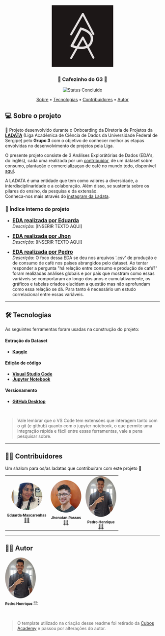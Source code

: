<h1 align="center">
    <img alt="LADATA" title="#LADATA" src=".\imagens\ladata-logo.png" />
</h1>

<h3 align="center"> 
	🚧 Cafezinho do G3 🚧
</h3>

<p align="center">
	<img alt="Status Concluído" src="https://img.shields.io/badge/STATUS-CONCLU%C3%8DDO-brightgreen">
</p>

<p align="center">
 <a href="#-sobre-o-projeto">Sobre</a> • 
 <a href="#-tecnologias">Tecnologias</a> • 
 <a href="#-contribuidores">Contribuidores</a> • 
 <a href="#️-autor">Autor</a>
</p>


## 💻 Sobre o projeto

📄 Projeto desenvolvido durante o Onboarding da Diretoria de Projetos da [**LADATA**](https://github.com/ladata-ufs) (Liga Acadêmica de Ciência de Dados da Universidade Federal de Sergipe) pelo **Grupo 3** com o objetivo de conhecer melhor as etapas envolvidas no desenvolvimento de projetos pela Liga.

O presente projeto consiste de 3 Análises Explorátórias de Dados (EDA's, do inglês), cada uma realizada por um [contribuidor](#-contribuidores), de um dataset sobre consumo, plantação e comercializaçao de café no mundo todo, disponível [aqui](https://www.kaggle.com/datasets/michals22/coffee-dataset).

A LADATA é uma entidade que tem como valores a diversidade, a interdisciplinaridade e a colaboração. Além disso, se sustenta sobre os pilares do ensino, da pesquisa e da extensão.   
Conheca-nos mais através do [instagram da Ladata](https://www.instagram.com/ladata.ufs/).


### 🎏 Índice interno do projeto

- **<span style="font-size: 1.2em;">[EDA realizada por Eduarda](https://github.com/ladata-ufs/Cafezinho-G3/tree/main/A-import-reexport-duda)</span>**   
_Descrição_: [INSERIR TEXTO AQUI] 

-  **<span style="font-size: 1.2em;">[EDA realizada por Jhon](https://github.com/ladata-ufs/Cafezinho-G3/tree/main/A-multianalise-jhon)</span>**   
_Descrição_: [INSERIR TEXTO AQUI]

- **<span style="font-size: 1.2em;">[EDA realizada por Pedro](https://github.com/ladata-ufs/Cafezinho-G3/tree/main/A-consumo-producao-pedro)</span>**   
_Descrição_: O foco dessa EDA se deu nos arquivos '.csv' de produção e de consumo de café nos países abrangidos pelo dataset. Ao tentar responder a pergunta "há relação entre consumo e produção de café?" foram realizadas análises globais e por país que mostram como essas variáveis se comportaram ao longo dos anos e cumulativamente, os gráficos e tabelas criados elucidam a questão mas não aprofundam como essa relação se dá. Para tanto é necessário um estudo correlacional entre essas variáveis.



---

## 🛠 Tecnologias

As seguintes ferramentas foram usadas na construção do projeto:

#### **Extração do Dataset**
-   **[Kaggle](https://www.kaggle.com/)**

#### **Edição de código** 

-   **[Visual Studio Code](https://code.visualstudio.com/)**
-   **[Jupyter Notebook](https://jupyter.org/)**

#### **Versionamento**
-   **[GitHub Desktop](https://desktop.github.com/)**

&nbsp;

> Vale lembrar que o VS Code tem extensões que interagem tanto com o git (e github) quanto com o jupyter notebook, o que permite uma integração rápida e fácil entre essas ferramentas, vale a pena pesquisar sobre.


---

## 👨‍💻 Contribuidores

Um shalom para os/as ladatas que contribuíram com este projeto 👏

<table>
  <tr>
    <td align="center"><a href="https://github.com/dudxyz"><img style="border-radius: 50%;" src=".\imagens\duda-jpg.jpg" width="100px;" alt=""/><br /><sub><b>Eduarda Mascarenhas</b></sub></a><br /><a href="https://github.com/dudxyz" title="Eduarda Mascarenhas">👩‍💻</a></td>
    <td align="center"><a href="https://github.com/JhonatanPassos97"><img style="border-radius: 50%;" src=".\imagens\jhon-jpg.jpg" width="100px;" alt=""/><br /><sub><b>Jhonatan Passos </b></sub></a><br /><a href="https://github.com/JhonatanPassos97" title="Jhonatan Passos">👨‍💻</a></td>
    <td align="center"><a href="https://github.com/pedro-niHiL"><img style="border-radius: 50%;" src=".\imagens\pedro-jpg.jpg" width="100px;" alt=""/><br /><sub><b>Pedro Henrique</b></sub></a><br /><a href="https://github.com/pedro-niHiL" title="Pedro Henrique">👨‍💻</a>
    </td>
    
    
    
    
  </tr>
</table>

---

## 🧙‍♂️ Autor

<a href="https://github.com/pedro-niHiL">
 <img style="border-radius: 50%;" src=".\imagens\pedro-jpg.jpg" width="100px;" alt=""/>
 <br />
 <sub><b>Pedro Henrique</b></sub></a> <a href="https://github.com/pedro-niHiL" title="Pedro Henrique">✏️</a>
 <br />

&nbsp;

>O template utilizado na criação desse readme foi retirado da [Cubos Academy](https://github.com/cubos-academy/academy-template-readme-projects#readme) e passou por alterações do autor.

